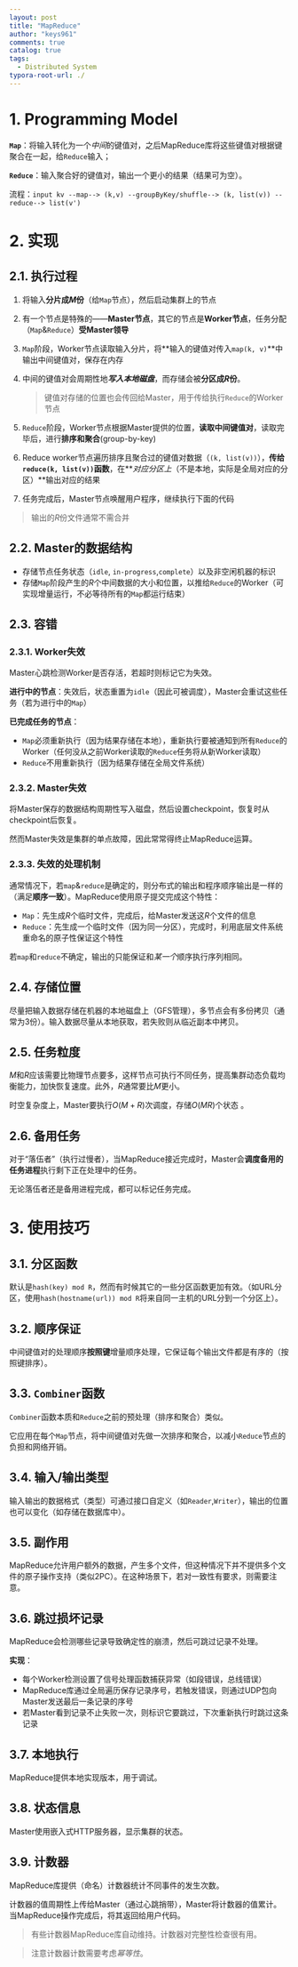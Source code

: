 ```yaml
---
layout: post
title: "MapReduce"
author: "keys961"
comments: true
catalog: true
tags:
  - Distributed System
typora-root-url: ./
---
```


# 1. Programming Model

**`Map`**：将输入转化为一个*中间*的键值对，之后MapReduce库将这些键值对根据键聚合在一起，给`Reduce`输入；

**`Reduce`**：输入聚合好的键值对，输出一个更小的结果（结果可为空）。

流程：`input kv --map--> (k,v) --groupByKey/shuffle--> (k, list(v)) --reduce--> list(v')`

# 2. 实现

## 2.1. 执行过程

1. 将输入**分片成$M$份**（给`Map`节点），然后启动集群上的节点

2. 有一个节点是特殊的——**Master节点**，其它的节点是**Worker节点**，任务分配（`Map`&`Reduce`）**受Master领导**

3. `Map`阶段，Worker节点读取输入分片，将**输入的键值对传入`map(k, v)`**中输出中间键值对，保存在内存

4. 中间的键值对会周期性地***写入本地磁盘***，而存储会被**分区成$R$份**。

   > 键值对存储的位置也会传回给Master，用于传给执行`Reduce`的Worker节点

5. `Reduce`阶段，Worker节点根据Master提供的位置，**读取中间键值对**，读取完毕后，进行**排序和聚合**(group-by-key)

6. Reduce worker节点遍历排序且聚合过的键值对数据（`(k, list(v))`），**传给`reduce(k, list(v))`函数**，在***对应分区上*（不是本地，实际是全局对应的分区）**输出对应的结果

7. 任务完成后，Master节点唤醒用户程序，继续执行下面的代码

> 输出的$R$份文件通常不需合并

## 2.2. Master的数据结构

- 存储节点任务状态（`idle`, `in-progress`,`complete`）以及非空闲机器的标识
- 存储`Map`阶段产生的$R$个中间数据的大小和位置，以推给`Reduce`的Worker（可实现增量运行，不必等待所有的`Map`都运行结束）

## 2.3. 容错

### 2.3.1. Worker失效

Master心跳检测Worker是否存活，若超时则标记它为失效。

**进行中的节点**：失效后，状态重置为`idle`（因此可被调度），Master会重试这些任务（若为进行中的`Map`）

**已完成任务的节点**：

- `Map`必须重新执行（因为结果存储在本地），重新执行要被通知到所有`Reduce`的Worker（任何没从之前Worker读取的`Reduce`任务将从新Worker读取）
- `Reduce`不用重新执行（因为结果存储在全局文件系统）

### 2.3.2. Master失效

将Master保存的数据结构周期性写入磁盘，然后设置checkpoint，恢复时从checkpoint后恢复。

然而Master失效是集群的单点故障，因此常常得终止MapReduce运算。

### 2.3.3. 失效的处理机制

通常情况下，若`map`&`reduce`是确定的，则分布式的输出和程序顺序输出是一样的（满足**顺序一致**）。MapReduce使用原子提交完成这个特性：

- `Map`：先生成$R$个临时文件，完成后，给Master发送这$R$个文件的信息
- `Reduce`：先生成一个临时文件（因为同一分区），完成时，利用底层文件系统重命名的原子性保证这个特性

若`map`和`reduce`不确定，输出的只能保证和*某一个*顺序执行序列相同。

## 2.4. 存储位置

尽量把输入数据存储在机器的本地磁盘上（GFS管理），多节点会有多份拷贝（通常为3份）。输入数据尽量从本地获取，若失败则从临近副本中拷贝。

## 2.5. 任务粒度

$M$和$R$应该需要比物理节点要多，这样节点可执行不同任务，提高集群动态负载均衡能力，加快恢复速度。此外，$R$通常要比$M$更小。

时空复杂度上，Master要执行$O(M+R)$次调度，存储$O(MR)$个状态 。

## 2.6. 备用任务

对于“落伍者”（执行过慢者），当MapReduce接近完成时，Master会**调度备用的任务进程**执行剩下正在处理中的任务。

无论落伍者还是备用进程完成，都可以标记任务完成。

# 3. 使用技巧

## 3.1. 分区函数

默认是`hash(key) mod R`，然而有时候其它的一些分区函数更加有效。（如URL分区，使用`hash(hostname(url)) mod R`将来自同一主机的URL分到一个分区上）。

## 3.2. 顺序保证

中间键值对的处理顺序**按照键**增量顺序处理，它保证每个输出文件都是有序的（按照键排序）。

## 3.3. `Combiner`函数

`Combiner`函数本质和`Reduce`之前的预处理（排序和聚合）类似。

它应用在每个`Map`节点，将中间键值对先做一次排序和聚合，以减小`Reduce`节点的负担和网络开销。

## 3.4. 输入/输出类型

输入输出的数据格式（类型）可通过接口自定义（如`Reader`,`Writer`），输出的位置也可以变化（如存储在数据库中）。

## 3.5. 副作用

MapReduce允许用户额外的数据，产生多个文件，但这种情况下并不提供多个文件的原子操作支持（类似2PC）。在这种场景下，若对一致性有要求，则需要注意。

## 3.6. 跳过损坏记录

MapReduce会检测哪些记录导致确定性的崩溃，然后可跳过记录不处理。

**实现**：

- 每个Worker检测设置了信号处理函数捕获异常（如段错误，总线错误）
- MapReduce库通过全局遍历保存记录序号，若触发错误，则通过UDP包向Master发送最后一条记录的序号
- 若Master看到记录不止失败一次，则标识它要跳过，下次重新执行时跳过这条记录

## 3.7. 本地执行

MapReduce提供本地实现版本，用于调试。

## 3.8. 状态信息

Master使用嵌入式HTTP服务器，显示集群的状态。

## 3.9. 计数器

MapReduce库提供（命名）计数器统计不同事件的发生次数。

计数器的值周期性上传给Master（通过心跳捎带），Master将计数器的值累计。当MapReduce操作完成后，将其返回给用户代码。

> 有些计数器MapReduce库自动维持。计数器对完整性检查很有用。

> 注意计数器计数需要考虑*幂等性*。